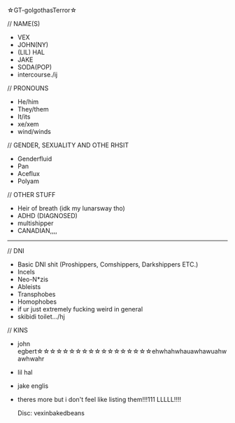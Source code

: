 ☆GT-golgothasTerror☆

// NAME(S)
- VEX
- JOHN(NY)
- (LIL) HAL
- JAKE
- SODA(POP)
- intercourse./ij

// PRONOUNS 
- He/him
- They/them
- It/its
- xe/xem
- wind/winds

// GENDER, SEXUALITY AND OTHE RHSIT
- Genderfluid
- Pan
- Aceflux
- Polyam

// OTHER STUFF
- Heir of breath (idk my lunarsway tho)
- ADHD (DIAGNOSED)
- multishipper
- CANADIAN,,,,

-------------------

// DNI 
- Basic DNI shit (Proshippers, Comshippers, Darkshippers ETC.)
- Incels
- Neo-N*zis
- Ableists
- Transphobes
- Homophobes
- if ur just extremely fucking weird in general
- skibidi toilet.../hj

// KINS
- john egbert☆☆☆☆☆☆☆☆☆☆☆☆☆☆☆☆☆☆ehwhahwhauawhawuahwawhwahr
- lil hal
- jake englis
  
- theres more but i don't feel like listing them!!!111 LLLLL!!!! 

  Disc: vexinbakedbeans
  



